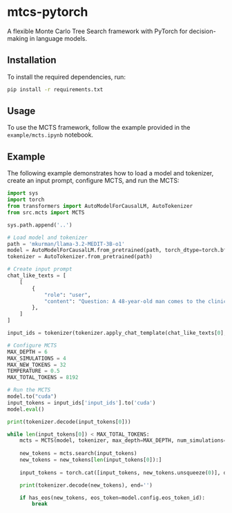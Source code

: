 # mtcs-pytorch
A flexible Monte Carlo Tree Search framework with PyTorch for decision-making in language models.

## Installation

To install the required dependencies, run:
```bash
pip install -r requirements.txt
```

## Usage

To use the MCTS framework, follow the example provided in the `example/mcts.ipynb` notebook.

## Example

The following example demonstrates how to load a model and tokenizer, create an input prompt, configure MCTS, and run the MCTS:

```python
import sys
import torch
from transformers import AutoModelForCausalLM, AutoTokenizer
from src.mcts import MCTS

sys.path.append('..')

# Load model and tokenizer
path = 'mkurman/llama-3.2-MEDIT-3B-o1'
model = AutoModelForCausalLM.from_pretrained(path, torch_dtype=torch.bfloat16)
tokenizer = AutoTokenizer.from_pretrained(path)

# Create input prompt
chat_like_texts = [
    [
        {
            "role": "user",
            "content": "Question: A 48-year-old man comes to the clinic because of a 10-year history of recurrent, intrusive thoughts that his house will be broken into and damaged by criminals or accidentally destroyed by a fire when he is not home. These thoughts have worsened during the past 2 months. He reports now spending 4 hours daily checking that the doors and windows are closed and locked and that the stove and oven are turned off; he previously spent 2 hours daily doing these tasks. He says he cannot keep a job or leave the house very much because of the amount of time he spends checking these things. He has no other history of serious illness and takes no medications. Physical examination shows no abnormalities. On mental status examination, he has an anxious mood and a sad affect. He is fully oriented. He is not having hallucinations or delusions. The most effective pharmacotherapy for this patient is an agent that targets which of the following neurotransmitters?\nA. γ-Aminobutyric acid\nB. Dopamine\nC. Glutamate\nD. Norepinephrine\nE. Serotonin",
        },
    ]
]

input_ids = tokenizer(tokenizer.apply_chat_template(chat_like_texts[0], tokenize=False, add_generation_prompt=True), padding=True, truncation=True, return_tensors="pt")

# Configure MCTS
MAX_DEPTH = 6
MAX_SIMULATIONS = 4
MAX_NEW_TOKENS = 32
TEMPERATURE = 0.5
MAX_TOTAL_TOKENS = 8192

# Run the MCTS
model.to("cuda")
input_tokens = input_ids['input_ids'].to('cuda')
model.eval()

print(tokenizer.decode(input_tokens[0]))

while len(input_tokens[0]) < MAX_TOTAL_TOKENS:
    mcts = MCTS(model, tokenizer, max_depth=MAX_DEPTH, num_simulations=MAX_SIMULATIONS, temperature=TEMPERATURE, max_new_tokens=MAX_NEW_TOKENS, stop_tokens=model.config.eos_token_id)
    
    new_tokens = mcts.search(input_tokens)
    new_tokens = new_tokens[len(input_tokens[0]):]
    
    input_tokens = torch.cat([input_tokens, new_tokens.unsqueeze(0)], dim=-1)

    print(tokenizer.decode(new_tokens), end='')

    if has_eos(new_tokens, eos_token=model.config.eos_token_id):
        break
```